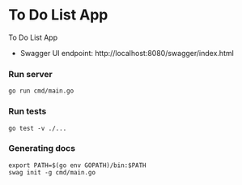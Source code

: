 # To Do List App
To Do List App

* Swagger UI endpoint: http://localhost:8080/swagger/index.html

### Run server
```
go run cmd/main.go
```

### Run tests
```
go test -v ./...
```

### Generating docs
```
export PATH=$(go env GOPATH)/bin:$PATH
swag init -g cmd/main.go
```
